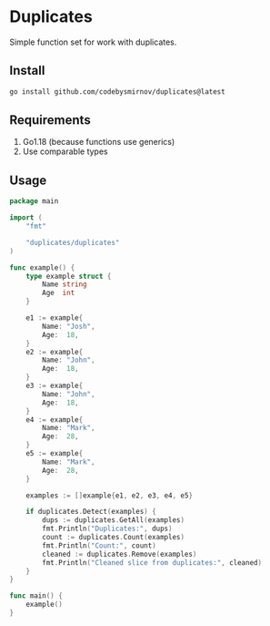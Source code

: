 # Duplicates

Simple function set for work with duplicates.

## Install

```bash
go install github.com/codebysmirnov/duplicates@latest
```

## Requirements

1. Go1.18 (because functions use generics)
2. Use comparable types

## Usage

```go
package main

import (
	"fmt"

	"duplicates/duplicates"
)

func example() {
	type example struct {
		Name string
		Age  int
	}

	e1 := example{
		Name: "Josh",
		Age:  18,
	}
	e2 := example{
		Name: "John",
		Age:  18,
	}
	e3 := example{
		Name: "John",
		Age:  18,
	}
	e4 := example{
		Name: "Mark",
		Age:  28,
	}
	e5 := example{
		Name: "Mark",
		Age:  28,
	}

	examples := []example{e1, e2, e3, e4, e5}

	if duplicates.Detect(examples) {
		dups := duplicates.GetAll(examples)
		fmt.Println("Duplicates:", dups)
		count := duplicates.Count(examples)
		fmt.Println("Count:", count)
		cleaned := duplicates.Remove(examples)
		fmt.Println("Cleaned slice from duplicates:", cleaned)
	}
}

func main() {
	example()
}

```